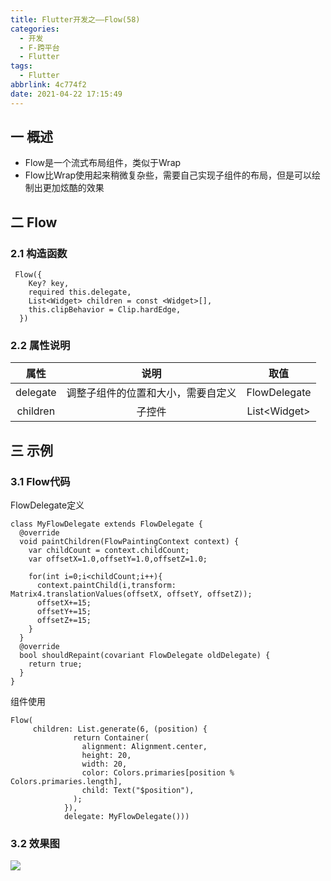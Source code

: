 ```yaml
---
title: Flutter开发之——Flow(58)
categories:
  - 开发
  - F-跨平台
  - Flutter
tags:
  - Flutter
abbrlink: 4c774f2
date: 2021-04-22 17:15:49
---
```

## 一 概述

* Flow是一个流式布局组件，类似于Wrap
* Flow比Wrap使用起来稍微复杂些，需要自己实现子组件的布局，但是可以绘制出更加炫酷的效果

<!--more-->

## 二 Flow

### 2.1 构造函数

```
 Flow({
    Key? key,
    required this.delegate,
    List<Widget> children = const <Widget>[],
    this.clipBehavior = Clip.hardEdge,
  }) 
```

### 2.2 属性说明

|   属性   |                说明                |     取值      |
| :------: | :--------------------------------: | :-----------: |
| delegate | 调整子组件的位置和大小，需要自定义 | FlowDelegate  |
| children |               子控件               | List\<Widget> |

## 三 示例

### 3.1 Flow代码

FlowDelegate定义

```
class MyFlowDelegate extends FlowDelegate {
  @override
  void paintChildren(FlowPaintingContext context) {
    var childCount = context.childCount;
    var offsetX=1.0,offsetY=1.0,offsetZ=1.0;

    for(int i=0;i<childCount;i++){
      context.paintChild(i,transform: Matrix4.translationValues(offsetX, offsetY, offsetZ));
      offsetX+=15;
      offsetY+=15;
      offsetZ+=15;
    }
  }
  @override
  bool shouldRepaint(covariant FlowDelegate oldDelegate) {
    return true;
  }
}
```

组件使用

```
Flow(
     children: List.generate(6, (position) {
              return Container(
                alignment: Alignment.center,
                height: 20,
                width: 20,
                color: Colors.primaries[position % Colors.primaries.length],
                child: Text("$position"),
              );
            }),
            delegate: MyFlowDelegate()))
```

### 3.2 效果图

![][1]


[1]:https://cdn.jsdelivr.net/gh/PGzxc/CDN/blog-flutter/flutter-flow-sample.png